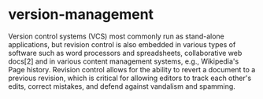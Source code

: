 # version-management
Version control systems (VCS) most commonly run as stand-alone applications, but revision control is also embedded in various types of software such as word processors and spreadsheets, collaborative web docs[2] and in various content management systems, e.g., Wikipedia's Page history. Revision control allows for the ability to revert a document to a previous revision, which is critical for allowing editors to track each other's edits, correct mistakes, and defend against vandalism and spamming.
